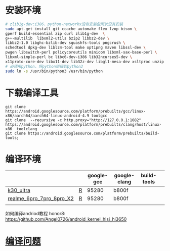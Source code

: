 # 安装环境
```bash
# zlib1g-dev:i386、python-networkx没有安装包所以没有安装
sudo apt-get install git ccache automake flex lzop bison \
gperf build-essential zip curl zlib1g-dev  \
g++-multilib  libxml2-utils bzip2 libbz2-dev \
libbz2-1.0 libghc-bzlib-dev squashfs-tools pngcrush \
schedtool dpkg-dev liblz4-tool make optipng maven libssl-dev \
pwgen libswitch-perl policycoreutils minicom libxml-sax-base-perl \
libxml-simple-perl bc libc6-dev-i386 lib32ncurses5-dev \
x11proto-core-dev libx11-dev lib32z-dev libgl1-mesa-dev xsltproc unzip
# 必须用python，将python链接到python3
sudo ln -s /usr/bin/python3 /usr/bin/python
```
# 下载编译工具
```
git clone https://android.googlesource.com/platform/prebuilts/gcc/linux-x86/aarch64/aarch64-linux-android-4.9 toolgcc
git clone  --recursive -c http.proxy="http://127.0.0.1:1082" https://android.googlesource.com/platform/prebuilts/clang/host/linux-x86  toolclang
git clone https://android.googlesource.com/platform/prebuilts/build-tools;
```

# 编译环境


|                                                         |                                                              | google-gcc | google-clang | build-tools |      |
| ------------------------------------------------------- | ------------------------------------------------------------ | ---------- | ------------ | ----------- | ---- |
| [k30_ultra](k30_ultra.md)                               | [R](https://github.com/MiCode/Xiaomi_Kernel_OpenSource/wiki/How-to-compile-kernel-standalone) | 95280      | b800f        |             |      |
| [realme_6pro_7pro_8pro_X2](realme_6pro_7pro_8pro_X2.md) | [R](https://github.com/realme-kernel-opensource/realme_6pro_7pro_8pro_X2-AndroidR-kernel-source/blob/master/How-To-Compile) | 95280      | b800f        |             |      |
|                                                         |                                                              |            |              |             |      |


如何编译andriod教程
honor8: https://github.com/Angel0726/android_kernel_hisi_hi3650

# [编译问题](编译问题.md)
